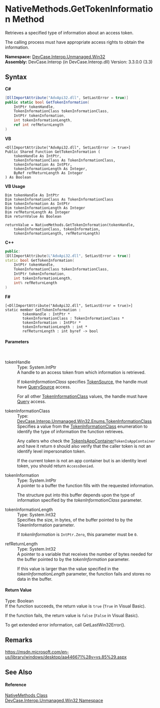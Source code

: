 # NativeMethods.GetTokenInformation Method 
 

Retrieves a specified type of information about an access token. 

 The calling process must have appropriate access rights to obtain the information.

**Namespace:**&nbsp;<a href="N_DevCase_Interop_Unmanaged_Win32">DevCase.Interop.Unmanaged.Win32</a><br />**Assembly:**&nbsp;DevCase.Interop (in DevCase.Interop.dll) Version: 3.3.0.0 (3.3)

## Syntax

**C#**<br />
``` C#
[DllImportAttribute("AdvApi32.dll", SetLastError = true)]
public static bool GetTokenInformation(
	IntPtr tokenHandle,
	TokenInformationClass tokenInformationClass,
	IntPtr tokenInformation,
	int tokenInformationLength,
	ref int refReturnLength
)
```

**VB**<br />
``` VB
<DllImportAttribute("AdvApi32.dll", SetLastError := true>]
Public Shared Function GetTokenInformation ( 
	tokenHandle As IntPtr,
	tokenInformationClass As TokenInformationClass,
	tokenInformation As IntPtr,
	tokenInformationLength As Integer,
	ByRef refReturnLength As Integer
) As Boolean
```

**VB Usage**<br />
``` VB Usage
Dim tokenHandle As IntPtr
Dim tokenInformationClass As TokenInformationClass
Dim tokenInformation As IntPtr
Dim tokenInformationLength As Integer
Dim refReturnLength As Integer
Dim returnValue As Boolean

returnValue = NativeMethods.GetTokenInformation(tokenHandle, 
	tokenInformationClass, tokenInformation, 
	tokenInformationLength, refReturnLength)
```

**C++**<br />
``` C++
public:
[DllImportAttribute(L"AdvApi32.dll", SetLastError = true)]
static bool GetTokenInformation(
	IntPtr tokenHandle, 
	TokenInformationClass tokenInformationClass, 
	IntPtr tokenInformation, 
	int tokenInformationLength, 
	int% refReturnLength
)
```

**F#**<br />
``` F#
[<DllImportAttribute("AdvApi32.dll", SetLastError = true)>]
static member GetTokenInformation : 
        tokenHandle : IntPtr * 
        tokenInformationClass : TokenInformationClass * 
        tokenInformation : IntPtr * 
        tokenInformationLength : int * 
        refReturnLength : int byref -> bool 

```


#### Parameters
&nbsp;<dl><dt>tokenHandle</dt><dd>Type: System.IntPtr<br />A handle to an access token from which information is retrieved. 

 If *tokenInformationClass* specifies <a href="T_DevCase_Interop_Unmanaged_Win32_Enums_TokenInformationClass">TokenSource</a>, the handle must have <a href="T_DevCase_Interop_Unmanaged_Win32_Enums_TokenAccess">QuerySource</a> access. 

 For all other <a href="T_DevCase_Interop_Unmanaged_Win32_Enums_TokenInformationClass">TokenInformationClass</a> values, the handle must have <a href="T_DevCase_Interop_Unmanaged_Win32_Enums_TokenAccess">Query</a> access.</dd><dt>tokenInformationClass</dt><dd>Type: <a href="T_DevCase_Interop_Unmanaged_Win32_Enums_TokenInformationClass">DevCase.Interop.Unmanaged.Win32.Enums.TokenInformationClass</a><br />Specifies a value from the <a href="T_DevCase_Interop_Unmanaged_Win32_Enums_TokenInformationClass">TokenInformationClass</a> enumeration to identify the type of information the function retrieves. 

 Any callers who check the <a href="T_DevCase_Interop_Unmanaged_Win32_Enums_TokenInformationClass">TokenIsAppContainer</a>`TokenIsAppContainer` and have it return `0` should also verify that the caller token is not an identify level impersonation token. 

 If the current token is not an app container but is an identity level token, you should return `AccessDenied`.</dd><dt>tokenInformation</dt><dd>Type: System.IntPtr<br />A pointer to a buffer the function fills with the requested information. 

 The structure put into this buffer depends upon the type of information specified by the *tokenInformationClass* parameter.</dd><dt>tokenInformationLength</dt><dd>Type: System.Int32<br />Specifies the size, in bytes, of the buffer pointed to by the TokenInformation parameter. 

 If *tokenInformation* is `IntPtr.Zero`, this parameter must be `0`.</dd><dt>refReturnLength</dt><dd>Type: System.Int32<br />A pointer to a variable that receives the number of bytes needed for the buffer pointed to by the *tokenInformation* parameter. 

 If this value is larger than the value specified in the *tokenInformationLength* parameter, the function fails and stores no data in the buffer.</dd></dl>

#### Return Value
Type: Boolean<br />If the function succeeds, the return value is `true` (`True` in Visual Basic). 

 If the function fails, the return value is `false` (`False` in Visual Basic). 

 To get extended error information, call GetLastWin32Error(). 



## Remarks
<a href="https://msdn.microsoft.com/en-us/library/windows/desktop/aa446671%28v=vs.85%29.aspx" target="_blank">https://msdn.microsoft.com/en-us/library/windows/desktop/aa446671%28v=vs.85%29.aspx</a>

## See Also


#### Reference
<a href="T_DevCase_Interop_Unmanaged_Win32_NativeMethods">NativeMethods Class</a><br /><a href="N_DevCase_Interop_Unmanaged_Win32">DevCase.Interop.Unmanaged.Win32 Namespace</a><br />